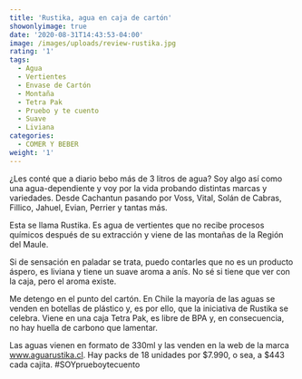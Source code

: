 ```yaml
---
title: 'Rustika, agua en caja de cartón'
showonlyimage: true
date: '2020-08-31T14:43:53-04:00'
image: /images/uploads/review-rustika.jpg
rating: '1'
tags:
  - Agua
  - Vertientes
  - Envase de Cartón
  - Montaña
  - Tetra Pak
  - Pruebo y te cuento
  - Suave
  - Liviana
categories:
  - COMER Y BEBER
weight: '1'
---
```

¿Les conté que a diario bebo más de 3 litros de agua? Soy algo así como una agua-dependiente y voy por la vida probando distintas marcas y variedades. Desde Cachantun pasando por Voss, Vital, Solán de Cabras, Fillico, Jahuel, Evian, Perrier y tantas más.

<!--more-->

Esta se llama Rustika. Es agua de vertientes que no recibe procesos químicos después de su extracción y viene de las montañas de la Región del Maule. 

Si de sensación en paladar se trata, puedo contarles que no es un producto áspero, es liviana y tiene un suave aroma a anís. No sé si tiene que ver con la caja, pero el aroma existe.

Me detengo en el punto del cartón. En Chile la mayoría de las aguas se venden en botellas de plástico y, es por ello, que la iniciativa de Rustika se celebra. Viene en una caja Tetra Pak, es libre de BPA y, en consecuencia, no hay huella de carbono que lamentar. 

Las aguas vienen en formato de 330ml y las venden en la web de la marca www.aguarustika.cl. Hay packs de 18 unidades por $7.990, o sea, a $443 cada cajita. #SOYprueboytecuento
